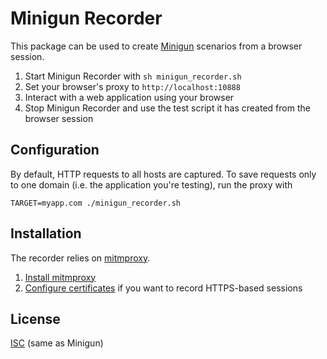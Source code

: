 # Minigun Recorder

This package can be used to create [Minigun](http://minigun.io) scenarios from a browser session.

1. Start Minigun Recorder with `sh minigun_recorder.sh`
2. Set your browser's proxy to `http://localhost:10888`
3. Interact with a web application using your browser
4. Stop Minigun Recorder and use the test script it has created from the
browser session

## Configuration

By default, HTTP requests to all hosts are captured. To save requests only to one domain (i.e. the application you're testing), run the proxy with

```
TARGET=myapp.com ./minigun_recorder.sh
```

## Installation

The recorder relies on [mitmproxy](https://mitmproxy.org).

1. [Install mitmproxy](http://docs.mitmproxy.org/en/stable/install.html)
2. [Configure certificates](http://docs.mitmproxy.org/en/stable/certinstall.html#installing-the-mitmproxy-ca-certificate-manually) if you want to record HTTPS-based sessions

## License

[ISC](https://en.wikipedia.org/wiki/ISC_license) (same as Minigun)
